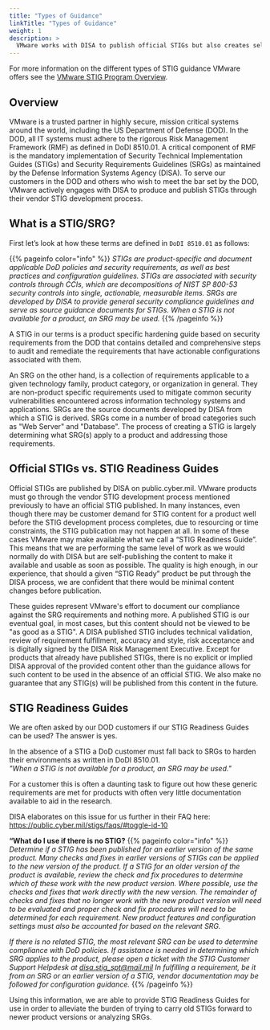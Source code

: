 ```yaml
---
title: "Types of Guidance"
linkTitle: "Types of Guidance"
weight: 1
description: >
  VMware works with DISA to publish official STIGs but also creates self-published STIG Readiness Guides.
---
```

For more information on the different types of STIG guidance VMware offers see the [VMware STIG Program Overview](https://www.vmware.com/docs/vmw-stig-program-overview).

## Overview
VMware is a trusted partner in highly secure, mission critical systems around the world, including the US Department of Defense (DOD). In the DOD, all IT systems must adhere to the rigorous Risk Management Framework (RMF) as defined in DoDI 8510.01. A critical component of RMF is the mandatory implementation of Security Technical Implementation Guides (STIGs) and Security Requirements Guidelines (SRGs) as maintained by the Defense Information Systems Agency (DISA). To serve our customers in the DOD and others who wish to meet the bar set by the DOD, VMware actively engages with DISA to produce and publish STIGs through their vendor STIG development process.  

## What is a STIG/SRG?
First let’s look at how these terms are defined in `DoDI 8510.01` as follows:  

{{% pageinfo color="info" %}}
*STIGs are product-specific and document applicable DoD policies and security requirements, as well as best practices and configuration guidelines. STIGs are associated with security controls through CCIs, which are decompositions of NIST SP 800-53 security controls into single, actionable, measurable items. SRGs are developed by DISA to provide general security compliance guidelines and serve as source guidance documents for STIGs. When a STIG is not available for a product, an SRG may be used.*
{{% /pageinfo %}}

A STIG in our terms is a product specific hardening guide based on security requirements from the DOD that contains detailed and comprehensive steps to audit and remediate the requirements that have actionable configurations associated with them.  

An SRG on the other hand, is a collection of requirements applicable to a given technology family, product category, or organization in general. They are non-product specific requirements used to mitigate common security vulnerabilities encountered across information technology systems and applications. SRGs are the source documents developed by DISA from which a STIG is derived. SRGs come in a number of broad categories such as "Web Server" and "Database". The process of creating a STIG is largely determining what SRG(s) apply to a product and addressing those requirements.  

## Official STIGs vs. STIG Readiness Guides
Official STIGs are published by DISA on public.cyber.mil. VMware products must go through the vendor STIG development process mentioned previously to have an official STIG published.  In many instances, even though there may be customer demand for STIG content for a product well before the STIG development process completes, due to resourcing or time constraints, the STIG publication may not happen at all. In some of these cases VMware may make available what we call a “STIG Readiness Guide”. This means that we are performing the same level of work as we would normally do with DISA but are self-publishing the content to make it available and usable as soon as possible. The quality is high enough, in our experience, that should a given “STIG Ready” product be put through the DISA process, we are confident that there would be minimal content changes before publication.  

These guides represent VMware's effort to document our compliance against the SRG requirements and nothing more. A published STIG is our eventual goal, in most cases, but this content should not be viewed to be "as good as a STIG". A DISA published STIG includes technical validation, review of requirement fulfillment, accuracy and style, risk acceptance and is digitally signed by the DISA Risk Management Executive. Except for products that already have published STIGs, there is no explicit or implied DISA approval of the provided content other than the guidance allows for such content to be used in the absence of an official STIG. We also make no guarantee that any STIG(s) will be published from this content in the future.  

## STIG Readiness Guides
We are often asked by our DOD customers if our STIG Readiness Guides can be used? The answer is yes.  

In the absence of a STIG a DoD customer must fall back to SRGs to harden their environments as written in DoDI 8510.01.  
*"When a STIG is not available for a product, an SRG may be used."*  

For a customer this is often a daunting task to figure out how these generic requirements are met for products with often very little documentation available to aid in the research.  

DISA elaborates on this issue for us further in their FAQ here: https://public.cyber.mil/stigs/faqs/#toggle-id-10  

**“What do I use if there is no STIG?**
{{% pageinfo color="info" %}}
*Determine if a STIG has been published for an earlier version of the same product. Many checks and fixes in earlier versions of STIGs can be applied to the new version of the product. If a STIG for an older version of the product is available, review the check and fix procedures to determine which of these work with the new product version. Where possible, use the checks and fixes that work directly with the new version. The remainder of checks and fixes that no longer work with the new product version will need to be evaluated and proper check and fix procedures will need to be determined for each requirement. New product features and configuration settings must also be accounted for based on the relevant SRG.*

*If there is no related STIG, the most relevant SRG can be used to determine compliance with DoD policies. If assistance is needed in determining which SRG applies to the product, please open a ticket with the STIG Customer Support Helpdesk at disa.stig_spt@mail.mil In fulfilling a requirement, be it from an SRG or an earlier version of a STIG, vendor documentation may be followed for configuration guidance.*
{{% /pageinfo %}}

Using this information, we are able to provide STIG Readiness Guides for use in order to alleviate the burden of trying to carry old STIGs forward to newer product versions or analyzing SRGs.  
